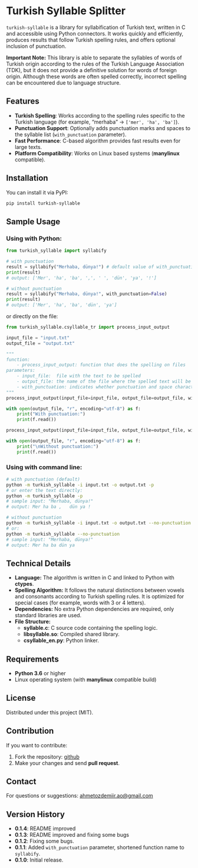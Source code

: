 # Turkish Syllable Splitter

`turkish-syllable` is a library for syllabification of Turkish text, written in C and accessible using Python connectors. It works quickly and efficiently, produces results that follow Turkish spelling rules, and offers optional inclusion of punctuation.

**Important Note:** This library is able to separate the syllables of words of Turkish origin according to the rules of the Turkish Language Association (TDK), but it does not provide a definitive solution for words of foreign origin. Although these words are often spelled correctly, incorrect spelling can be encountered due to language structure.

## Features
- **Turkish Spelling**: Works according to the spelling rules specific to the Turkish language (for example, “merhaba” → `['mer', 'ha', 'ba']`).
- **Punctuation Support**: Optionally adds punctuation marks and spaces to the syllable list (`with_punctuation` parameter).
- **Fast Performance**: C-based algorithm provides fast results even for large texts.
- **Platform Compatibility**: Works on Linux based systems (**manylinux** compatible).

## Installation

You can install it via PyPI:

```bash
pip install turkish-syllable
```

## Sample Usage

### Using with Python:

```Python
from turkish_syllable import syllabify

# with punctuation
result = syllabify("Merhaba, dünya!") # default value of with_punctuation is True
print(result)
# output: ['Mer', 'ha', 'ba', ',', ' ', 'dün', 'ya', '!']

# without punctuation
result = syllabify("Merhaba, dünya!", with_punctuation=False)
print(result)
# output: ['Mer', 'ha', 'ba', 'dün', 'ya']
```

or directly on the file:

```Python
from turkish_syllable.csyllable_tr import process_input_output

input_file = "input.txt"
output_file = "output.txt"

"""
function:
	- process_input_output: function that does the spelling on files
parameters:
	- input_file:  file with the text to be spelled
	- output_file: the name of the file where the spelled text will be written
	- with_punctuation: indicates whether punctuation and space characters should be included in the spelling 		process (default=True)
"""
process_input_output(input_file=input_file, output_file=output_file, with_punctuation=True)

with open(output_file, "r", encoding="utf-8") as f:
    print("With punctuation:")
    print(f.read())

process_input_output(input_file=input_file, output_file=output_file, with_punctuation=False)

with open(output_file, "r", encoding="utf-8") as f:
    print("\nWithout punctuation:")
    print(f.read())
```

### Using with command line:

```bash
# with punctuation (default)
python -m turkish_syllable -i input.txt -o output.txt -p
# or enter the text directly:
python -m turkish_syllable -p
# sample input: "Merhaba, dünya!"
# output: Mer ha ba ,   dün ya !

# without punctuation
python -m turkish_syllable -i input.txt -o output.txt --no-punctuation
# or:
python -m turkish_syllable --no-punctuation
# sample input: "Merhaba, dünya!"
# output: Mer ha ba dün ya
```

## Technical Details

* **Language:** The algorithm is written in C and linked to Python with **ctypes**.
* **Spelling Algorithm:** It follows the natural distinctions between vowels and consonants according to Turkish spelling rules. It is optimized for special cases (for example, words with 3 or 4 letters).
* **Dependencies:** No extra Python dependencies are required, only standard libraries are used.
* **File Structure:**
	- **syllable.c**: C source code containing the spelling logic.
	- **libsyllable.so**: Compiled shared library.
	- **csyllable_en.py**: Python linker.

## Requirements
* **Python 3.6** or higher
* Linux operating system (with **manylinux** compatible build)

## License
Distributed under this project (MIT).

## Contribution
If you want to contribute:

1. Fork the repository: [github](https://github.com/ahmetozdemirrr/Turkish-Syllable) 
1. Make your changes and send **pull request**.

## Contact
For questions or suggestions: ahmetozdemiir.ao@gmail.com

## Version History
* **0.1.4**: README improved
* **0.1.3**: README improved and fixing some bugs
* **0.1.2**: Fixing some bugs.
* **0.1.1**: Added `with_punctuation` parameter, shortened function name to `syllabify`.
* **0.1.0**: Initial release.